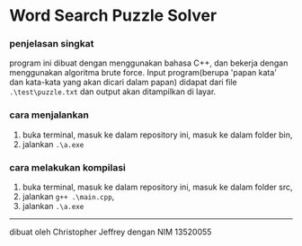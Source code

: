 # Word Search Puzzle Solver
### penjelasan singkat
program ini dibuat dengan menggunakan bahasa C++, dan bekerja dengan menggunakan algoritma brute force. Input program(berupa 'papan kata' dan kata-kata yang akan dicari dalam papan) didapat dari file `.\test\puzzle.txt` dan output akan ditampilkan di layar. 

### cara menjalankan 
1. buka terminal, masuk ke dalam repository ini, masuk ke dalam folder bin,
2. jalankan `.\a.exe`

### cara melakukan kompilasi
1. buka terminal, masuk ke dalam repository ini, masuk ke dalam folder src,
2. jalankan `g++ .\main.cpp`,
3. jalankan `.\a.exe`

---
dibuat oleh Christopher Jeffrey dengan NIM 13520055
